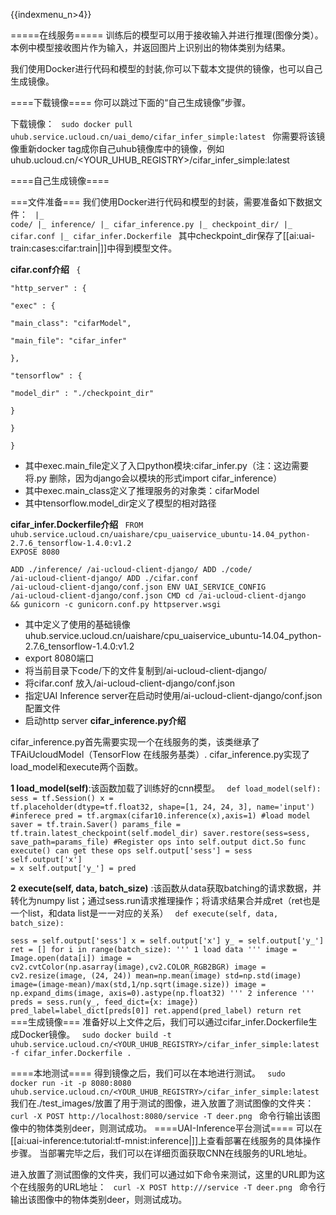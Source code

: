 {{indexmenu_n>4}}


=====在线服务=====
训练后的模型可以用于接收输入并进行推理(图像分类）。本例中模型接收图片作为输入，并返回图片上识别出的物体类别为结果。

我们使用Docker进行代码和模型的封装,你可以下载本文提供的镜像，也可以自己生成镜像。

====下载镜像====
你可以跳过下面的“自己生成镜像”步骤。

下载镜像：
<code>
sudo docker pull uhub.service.ucloud.cn/uai_demo/cifar_infer_simple:latest
</code>
你需要将该镜像重新docker tag成你自己uhub镜像库中的镜像，例如uhub.ucloud.cn/<YOUR\_UHUB\_REGISTRY>/cifar\_infer\_simple:latest

====自己生成镜像====

===文件准备===
我们使用Docker进行代码和模型的封装，需要准备如下数据文件：
<code>
|_ code/
|_ inference/
   |_ cifar_inference.py 
   |_ checkpoint_dir/
|_ cifar.conf
|_ cifar_infer.Dockerfile
</code>
其中checkpoint_dir保存了[[ai:uai-train:cases:cifar:train|]]中得到模型文件。

**cifar.conf介绍**
<code>
{                                                                               
	"http_server" : {                                                                                              
		"exec" : {                                                                                  
			"main_class": "cifarModel",                                                                            
			"main_file": "cifar_infer"                                                                           
		},                                                                                                 
		"tensorflow" : {                                                                                        
			"model_dir" : "./checkpoint_dir"                                                                       
		}                                                                                           
	}                                                                                                       
} 
</code>
  * 其中exec.main\_file定义了入口python模块:cifar\_infer.py（注：这边需要将.py 删除，因为django会以模块的形式import cifar\_inference）
  * 其中exec.main\_class定义了推理服务的对象类：cifarModel 
  * 其中tensorflow.model\_dir定义了模型的相对路径 

**cifar\_infer.Dockerfile介绍**
<code>
FROM uhub.service.ucloud.cn/uaishare/cpu_uaiservice_ubuntu-14.04_python-2.7.6_tensorflow-1.4.0:v1.2
EXPOSE 8080                                                                                                     
ADD ./inference/ /ai-ucloud-client-django/
ADD ./code/ /ai-ucloud-client-django/
ADD ./cifar.conf  /ai-ucloud-client-django/conf.json
ENV UAI_SERVICE_CONFIG /ai-ucloud-client-django/conf.json
CMD cd /ai-ucloud-client-django && gunicorn -c gunicorn.conf.py httpserver.wsgi
</code>
  * 其中定义了使用的基础镜像uhub.service.ucloud.cn/uaishare/cpu\_uaiservice\_ubuntu-14.04\_python-2.7.6\_tensorflow-1.4.0:v1.2
  * export 8080端口
  * 将当前目录下code/下的文件复制到/ai-ucloud-client-django/
  * 将cifar.conf 放入/ai-ucloud-client-django/conf.json
  * 指定UAI Inference server在启动时使用/ai-ucloud-client-django/conf.json 配置文件
  * 启动http server
**cifar_inference.py介绍**

cifar\_inference.py首先需要实现一个在线服务的类，该类继承了TFAiUcloudModel（TensorFlow 在线服务基类）. cifar\_inference.py实现了load\_model和execute两个函数。

**1 load\_model(self)**:该函数加载了训练好的cnn模型。
<code>
def load_model(self):
   sess = tf.Session()
   x = tf.placeholder(dtype=tf.float32, shape=[1, 24, 24, 3], name='input')
   #inferece
   pred = tf.argmax(cifar10.inference(x),axis=1)
   #load model
   saver = tf.train.Saver()
   params_file = tf.train.latest_checkpoint(self.model_dir)
   saver.restore(sess=sess, save_path=params_file)
   #Register ops into self.output dict.So func execute() can get these ops
   self.output['sess'] = sess
   self.output['x'] = x
   self.output['y_'] = pred
</code>

**2 execute(self, data, batch\_size)** :该函数从data获取batching的请求数据，并转化为numpy list；通过sess.run请求推理操作；将请求结果合并成ret（ret也是一个list，和data list是一一对应的关系）
<code>
def execute(self, data, batch_size):	
   sess = self.output['sess']
   x = self.output['x']
   y_ = self.output['y_']
   ret = []
   for i in range(batch_size):
	'''
	1 load data 
	'''
	image = Image.open(data[i])
	image = cv2.cvtColor(np.asarray(image),cv2.COLOR_RGB2BGR)
	image = cv2.resize(image, (24, 24))
	mean=np.mean(image)
	std=np.std(image)
	image=(image-mean)/max(std,1/np.sqrt(image.size))
	image = np.expand_dims(image, axis=0).astype(np.float32)
	'''
	2 inference
	'''
	preds = sess.run(y_, feed_dict={x: image})
	pred_label=label_dict[preds[0]]
	ret.append(pred_label)
   return ret
</code>
===生成镜像===
准备好以上文件之后，我们可以通过cifar\_infer.Dockerfile生成Docker镜像。
<code>
sudo docker build -t uhub.service.ucloud.cn/<YOUR_UHUB_REGISTRY>/cifar_infer_simple:latest -f cifar_infer.Dockerfile .
</code>

====本地测试====
得到镜像之后，我们可以在本地进行测试。
<code>
sudo docker run -it -p 8080:8080 uhub.service.ucloud.cn/<YOUR_UHUB_REGISTRY>/cifar_infer_simple:latest
</code>
我们在./test\_images/放置了用于测试的图像，进入放置了测试图像的文件夹：
<code>
curl -X POST http://localhost:8080/service -T deer.png
</code>
命令行输出该图像中的物体类别deer，则测试成功。
====UAI-Inference平台测试====
可以在[[ai:uai-inference:tutorial:tf-mnist:inference|]]上查看部署在线服务的具体操作步骤。
当部署完毕之后，我们可以在详细页面获取CNN在线服务的URL地址。

进入放置了测试图像的文件夹，我们可以通过如下命令来测试，这里的URL即为这个在线服务的URL地址：
<code>
curl -X POST http://<URL>/service -T deer.png
</code>
命令行输出该图像中的物体类别deer，则测试成功。

